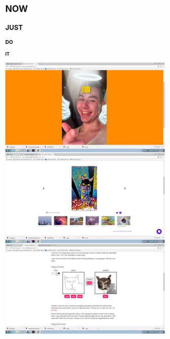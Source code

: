 # NOW
## JUST
### DO
#### IT
![alt text](https://github.com/Dogstergame/Now/blob/master/12.jpg "example1")
![alt text](https://github.com/Dogstergame/Now/blob/master/1234.jpg "example1")
![alt text](https://github.com/Dogstergame/Now/blob/master/123.jpg "example1")
